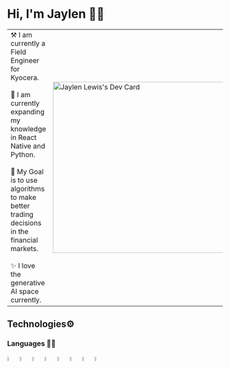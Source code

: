 # Hi, I'm Jaylen 👋🏼
<table>
  <tr>
    <td valign="center">
      ⚒️ I am currently a Field Engineer for Kyocera. <br><br>
      🌱 I am currently expanding my knowledge in React Native and Python. <br><br>
      🎯 My Goal is to use algorithms to make better trading decisions in the financial markets. <br><br>
      ✨ I love the generative AI space currently. <br>
    </td>
    <td >
      <a href="https://app.daily.dev/jaylen826"><img src="https://api.daily.dev/devcards/d1036cf1688d41a9ad370b1ea50d3a2c.png?r=xgs" width="400" alt="Jaylen Lewis's Dev Card"/></a>
    </td>
  </tr>
</table>

## Technologies⚙️ 
### Languages ✍🏼 
<img src="https://github.com/Jaylen826/jaylen826/assets/40022965/40ced34e-27b2-4330-97f5-4b1cd8d5583a" width="5%" alt="html"/>
<img src="https://github.com/Jaylen826/jaylen826/assets/40022965/47597513-78ad-4101-ae37-da7a69625908" width="5%" alt ="css"/>
<img src="https://github.com/Jaylen826/jaylen826/assets/40022965/f12d78e9-5b42-4f58-a0c4-f2b8d43fae86" width="5%" alt="javascript"/>
<img src="https://github.com/Jaylen826/jaylen826/assets/40022965/6f1d16a8-51e1-42cc-bf89-8907a858fa46" width="5%" alt="c++"/>
<img src="https://github.com/Jaylen826/jaylen826/assets/40022965/0cf29d58-182d-4248-8169-cf0331adafc4" width="5%" alt="python"/>
<img src="https://github.com/Jaylen826/jaylen826/assets/40022965/561ecccc-92c1-4970-a128-b1e4588219b7" width="5%" alt="react"/>
<img src="https://github.com/Jaylen826/jaylen826/assets/40022965/392ff0d2-0c71-4989-b290-45e449320c1b" width="5%" alt="ruby"/>
<img src="https://github.com/Jaylen826/jaylen826/assets/40022965/dc86e758-9022-4e30-8ad1-bb39b397cd98" width="5%" alt="mysql"/>


<!--
## Stats 
<p align="center">
<img width="40%" src="https://github-readme-stats.vercel.app/api/top-langs?username=#jaylen826&show_icons=true&theme=dracula&title_color=ff8000&text_color=ffffff&bg_color=6a6a6a&locale=en&layout=compact&hide_border=true" alt="#jaylen826" /> 
<img width="48%" src="https://github-readme-stats.vercel.app/api?username=#jaylen826&show_icons=true&theme=dracula&title_color=ff8000&text_color=ffffff&bg_color=6a6a6a&locale=en&hide_border=true" alt="#jaylen826" />
<img width="48%" src="https://github-readme-streak-stats.herokuapp.com/?user=#jaylen826&theme=highcontrast&hide_border=true" alt="#jaylen826" />
</p>
![GitHub Activity Graph](https://activity-graph.herokuapp.com/graph?username=#jaylen826&theme=dracula&hide_border=true)  
- 🔭 I’m currently working on ...
- 🌱 I’m currently learning ...
- 👯 I’m looking to collaborate on ...
- 🤔 I’m looking for help with ...
- 💬 Ask me about ...
- 📫 How to reach me: ...
- 😄 Pronouns: ...
- ⚡ Fun fact: ...
-->
